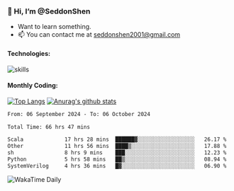 ### 👋 Hi, I’m @SeddonShen
- Want to learn something.
- 📫 You can contact me at seddonshen2001@gmail.com

#### Technologies:

![skills](https://skillicons.dev/icons?i=scala,js,html,css,bootstrap,jquery,c,cpp,cloudflare,django,docker,flask,git,github,githubactions,linux,latex,mysql,nodejs,ps,php,pr,py,raspberrypi,redis,unreal,v,vscode,vue,bash)

#### Monthly Coding:
[![Top Langs](https://github-readme-stats.vercel.app/api/top-langs?username=seddonshen&show_icons=true&locale=en&layout=compact&hide=html&langs_count=8)](https://github.com/SeddonShen/)
[![Anurag's github stats](https://github-readme-stats.vercel.app/api?username=SeddonShen&count_private=true&show_icons=true)](https://github.com/anuraghazra/github-readme-stats)
<!--START_SECTION:waka-->

```txt
From: 06 September 2024 - To: 06 October 2024

Total Time: 66 hrs 47 mins

Scala             17 hrs 28 mins  ██████▓░░░░░░░░░░░░░░░░░░   26.17 %
Other             11 hrs 56 mins  ████▒░░░░░░░░░░░░░░░░░░░░   17.88 %
sh                8 hrs 9 mins    ███░░░░░░░░░░░░░░░░░░░░░░   12.23 %
Python            5 hrs 58 mins   ██▒░░░░░░░░░░░░░░░░░░░░░░   08.94 %
SystemVerilog     4 hrs 36 mins   █▓░░░░░░░░░░░░░░░░░░░░░░░   06.90 %
```

<!--END_SECTION:waka-->

![WakaTime Daily](https://wakatime.com/share/@seddon2001/61a7e342-5f12-4fea-bf92-1fac161e97d6.svg)
<!---
SeddonShen/SeddonShen is a ✨ special ✨ repository because its `README.md` (this file) appears on your GitHub profile.
You can click the Preview link to take a look at your changes.
--->
